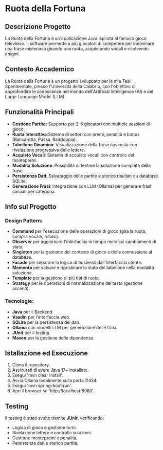 # Ruota della Fortuna

## Descrizione Progetto
La Ruota della Fortuna è un'applicazione Java ispirata al famoso gioco televisivo. Il software permette a più giocatori di competere per indovinare una frase misteriosa girando una ruota, acquistando vocali e risolvendo enigmi.

## Contesto Accademico
La Ruota della Fortuna è un progetto sviluppato per la mia Tesi Sperimentale, presso l'Università della Calabria, con l'obiettivo di approfondire le conoscenze nel mondo dell'Artificial Intelligence (AI) e del Large Language Model (LLM).

## Funzionalità Principali
- **Gestione Partite**: Supporto per 2-5 giocatori con multiple sessioni di gioco.
- **Ruota Interattiva**:Sistema di settori con premi, penalità e bonus (Bancarotta, Passa, Raddoppia).
- **Tabellone Dinamico**: Visualizzazione della frase nascosta con rivelazione progressiva delle lettere.
- **Acquisto Vocali**: Sistema di acquisto vocali con controllo del montepremi.
- **Modalità Soluzione**: Possibilità di tentare la soluzione completa della frase.
- **Persistenza Dati**: Salvataggio delle partite e storico risultati du database SQLite.
- **Generazione Frasi**: Integrazione con LLM (Ollama) per generare frasi casuali per categoria.

## Info sul Progetto

### Design Pattern:
- **Command** per l'esecuzione delle operazioni di gioco (gira la ruota, compra vocale, risolvi).
- **Observer** per aggiornare l'interfaccia in tempo reale sui cambiamenti di stato.
- **Singleton** per la gestione del contesto di gioco e della connessione al database.
- **Facade** per separare la logica di business dall'interfaccia utente.
- **Memento** per salvare e ripristinare lo stato del tabellone nella modalità soluzione.
- **Template** per la gestione di più tipi di ruota.
- **Strategy** per le operazioni di normalizzazione del testo (gestione accenti).

### Tecnologie:
- **Java** per il Backend.
- **Vaadin** per l'interfaccia web.
- **SQLite** per la persistenza dei dati.
- **Ollama** con modelli LLM per generazione delle frasi.
- **JUnit** per il testing.
- **Maven** per la gestione delle dipendenze.

## Istallazione ed Esecuzione
1. Clona il repository.
2. Assicurati di avere Java 17+ installato.
3. Esegui 'mvn clear install'.
4. Avvia Ollama localmente sulla porta 11434.
5. Esegui 'mvn spring-boot:run'.
6. Apri il browser su 'http://localhost:8080'.

## Testing 
Il testing è stato svolto tramite **JUnit**, verificando:
- Logica di gioco e gestione turni.
- Rivelazione lettere e controllo soluzioni.
- Gestione montepremi e penalità.
- Persistenza dati e storico partite.